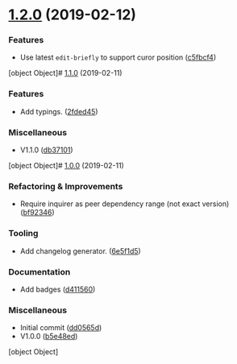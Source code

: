 # [1.2.0](http://inquirer-prompt-briefly/compare/v1.1.0...v1.2.0) (2019-02-12)


### Features

- Use latest `edit-briefly` to support curor position ([c5fbcf4](http://inquirer-prompt-briefly/commits/c5fbcf4))


[object Object]# [1.1.0](http://inquirer-prompt-briefly/compare/v1.0.0...v1.1.0) (2019-02-11)


### Features

- Add typings. ([2fded45](http://inquirer-prompt-briefly/commits/2fded45))


### Miscellaneous

- V1.1.0 ([db37101](http://inquirer-prompt-briefly/commits/db37101))


[object Object]# [1.0.0](http://inquirer-prompt-briefly/compare/dd0565d...v1.0.0) (2019-02-11)


### Refactoring & Improvements

- Require inquirer as peer dependency range (not exact version) ([bf92346](http://inquirer-prompt-briefly/commits/bf92346))


### Tooling

- Add changelog generator. ([6e5f1d5](http://inquirer-prompt-briefly/commits/6e5f1d5))


### Documentation

- Add badges ([d411560](http://inquirer-prompt-briefly/commits/d411560))


### Miscellaneous

- Initial commit ([dd0565d](http://inquirer-prompt-briefly/commits/dd0565d))
- V1.0.0 ([b5e48ed](http://inquirer-prompt-briefly/commits/b5e48ed))


[object Object]